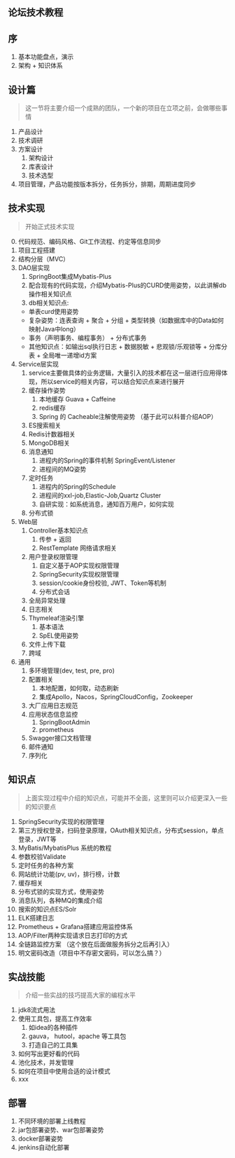 论坛技术教程
---

## 序

1. 基本功能盘点，演示
2. 架构 + 知识体系

## 设计篇
> 这一节将主要介绍一个成熟的团队，一个新的项目在立项之前，会做哪些事情

1. 产品设计
2. 技术调研
3. 方案设计
   1. 架构设计
   2. 库表设计
   3. 技术选型
4. 项目管理，产品功能按版本拆分，任务拆分，排期，周期进度同步

## 技术实现
> 开始正式技术实现

0. 代码规范、编码风格、Git工作流程、约定等信息同步
1. 项目工程搭建
2. 结构分层（MVC）
3. DAO层实现
   1. SpringBoot集成Mybatis-Plus
   2. 配合现有的代码实现，介绍Mybatis-Plus的CURD使用姿势，以此讲解db操作相关知识点
   3. db相关知识点: 
    - 单表curd使用姿势
    - 复杂姿势：连表查询 + 聚合 + 分组 + 类型转换（如数据库中的Data如何映射Java中long）
    - 事务（声明事务、编程事务） + 分布式事务
    - 其他知识点：如输出sql执行日志 + 数据脱敏 + 悲观锁/乐观锁等 + 分库分表 + 全局唯一递增id方案
4. Service层实现
   1. service主要做具体的业务逻辑，大量引入的技术都在这一层进行应用得体现，所以service的相关内容，可以结合知识点来进行展开
   2. 缓存操作姿势
      1. 本地缓存 Guava + Caffeine 
      2. redis缓存
      3. Spring 的 Cacheable注解使用姿势 （基于此可以科普介绍AOP）
   3. ES搜索相关
   4. Redis计数器相关
   5. MongoDB相关
   6. 消息通知
      1. 进程内的Spring的事件机制 SpringEvent/Listener
      2. 进程间的MQ姿势
   7. 定时任务
      1. 进程内的Spring的Schedule
      2. 进程间的xxl-job,Elastic-Job,Quartz Cluster
      3. 自研实现：如系统消息，通知百万用户，如何实现
   8. 分布式锁
5. Web层
   1. Controller基本知识点
      1. 传参 + 返回
      2. RestTemplate 网络请求相关
   2. 用户登录权限管理
      1. 自定义基于AOP实现权限管理
      2. SpringSecurity实现权限管理
      3. session/cookie身份校验, JWT、Token等机制
      4. 分布式会话
   3. 全局异常处理
   4. 日志相关
   5. Thymeleaf渲染引擎
      1. 基本语法
      2. SpEL使用姿势
   6. 文件上传下载
   7. 跨域
6. 通用
   1. 多环境管理(dev, test, pre, pro)
   2. 配置相关
      1. 本地配置，如何取，动态刷新
      2. 集成Apollo，Nacos，SpringCloudConfig，Zookeeper
   3. 大厂应用日志规范
   4. 应用状态信息监控
      1. SpringBootAdmin
      2. prometheus
   5. Swagger接口文档管理
   6. 邮件通知
   7. 序列化

## 知识点
> 上面实现过程中介绍的知识点，可能并不全面，这里则可以介绍更深入一些的知识要点

1. SpringSecurity实现的权限管理
2. 第三方授权登录，扫码登录原理，OAuth相关知识点，分布式session，单点登录，JWT等
3. MyBatis/MybatisPlus 系统的教程
4. 参数校验Validate
5. 定时任务的各种方案
6. 网站统计功能(pv, uv)，排行榜，计数
7. 缓存相关
8. 分布式锁的实现方式，使用姿势
9. 消息队列，各种MQ的集成介绍
10. 搜索的知识点ES/Solr
11. ELK搭建日志
12. Prometheus + Grafana搭建应用监控体系
13. AOP/Filter两种实现请求日志打印的方式
14. 全链路监控方案 （这个放在后面做服务拆分之后再引入）
15. 明文密码改造（项目中不存密文密码，可以怎么搞？）

## 实战技能
> 介绍一些实战的技巧提高大家的编程水平

1. jdk8流式用法
2. 使用工具包，提高工作效率
   1. 如idea的各种插件
   2. gauva， hutool，apache 等工具包
   3. 打造自己的工具集
3. 如何写出更好看的代码
4. 池化技术，并发管理
5. 如何在项目中使用合适的设计模式
6. xxx

## 部署

1. 不同环境的部署上线教程
2. jar包部署姿势、war包部署姿势
3. docker部署姿势
4. jenkins自动化部署

